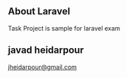 
## About Laravel

Task Project is sample for laravel exam

## javad heidarpour
jheidarpour@gmail.com